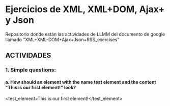 # Ejercicios de XML, XML+DOM, Ajax+ y Json
Repositorio donde están las actividades de LLMM del documento de google llamado "XML+XML-DOM+Ajax+Json+RSS_exercises"

## ACTIVIDADES
### 1. Simple questions:
#### a. How should an element with the name test element and the content "This is our first element!" look?
<test_element>This is our first element!</test_element>
